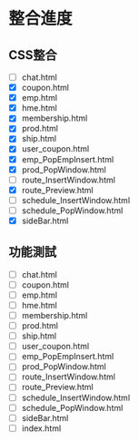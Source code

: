 # 整合進度

## CSS整合
- [ ] chat.html
- [x] coupon.html
- [x] emp.html
- [x] hme.html
- [x] membership.html
- [x] prod.html
- [x] ship.html
- [x] user_coupon.html
- [x] emp_PopEmpInsert.html
- [x] prod_PopWindow.html
- [ ] route_InsertWindow.html
- [x] route_Preview.html
- [ ] schedule_InsertWindow.html
- [ ] schedule_PopWindow.html
- [x] sideBar.html

## 功能測試
- [ ] chat.html
- [ ] coupon.html
- [ ] emp.html
- [ ] hme.html
- [ ] membership.html
- [ ] prod.html
- [ ] ship.html
- [ ] user_coupon.html
- [ ] emp_PopEmpInsert.html
- [ ] prod_PopWindow.html
- [ ] route_InsertWindow.html
- [ ] route_Preview.html
- [ ] schedule_InsertWindow.html
- [ ] schedule_PopWindow.html
- [ ] sideBar.html
- [ ] index.html

